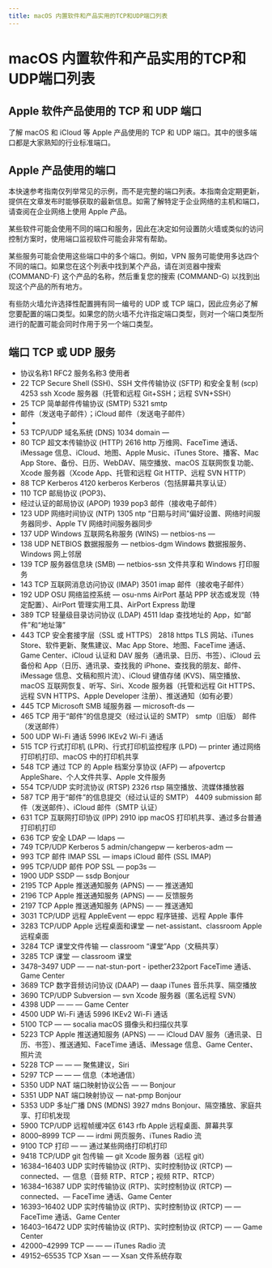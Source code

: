 ```yaml
---
title: macOS 内置软件和产品实用的TCP和UDP端口列表
---
```


# macOS 内置软件和产品实用的TCP和UDP端口列表

## Apple 软件产品使用的 TCP 和 UDP 端口

了解 macOS 和 iCloud 等 Apple 产品使用的 TCP 和 UDP 端口。其中的很多端口都是大家熟知的行业标准端口。 

## Apple 产品使用的端口

本快速参考指南仅列举常见的示例，而不是完整的端口列表。本指南会定期更新，提供在文章发布时能够获取的最新信息。如需了解特定于企业网络的主机和端口，请查阅在企业网络上使用 Apple 产品。

某些软件可能会使用不同的端口和服务，因此在决定如何设置防火墙或类似的访问控制方案时，使用端口监视软件可能会非常有帮助。

某些服务可能会使用这些端口中的多个端口。例如，VPN 服务可能使用多达四个不同的端口。如果您在这个列表中找到某个产品，请在浏览器中搜索 (COMMAND-F) 这个产品的名称，然后重复您的搜索 (COMMAND-G) 以找到出现这个产品的所有地方。

有些防火墙允许选择性配置拥有同一编号的 UDP 或 TCP 端口，因此应务必了解您要配置的端口类型。如果您的防火墙不允许指定端口类型，则对一个端口类型所进行的配置可能会同时作用于另一个端口类型。

## 端口	TCP 或 UDP	服务

* 协议名称1	RFC2	服务名称3	使用者
* 22	TCP	Secure Shell (SSH)、SSH 文件传输协议 (SFTP) 和安全复制 (scp)	4253	ssh	Xcode 服务器（托管和远程 Git+SSH；远程 SVN+SSH）
* 25	TCP	简单邮件传输协议 (SMTP)	5321	smtp
* 邮件（发送电子邮件）；iCloud 邮件（发送电子邮件）
* 
* 53	TCP/UDP	域名系统 (DNS)	1034	domain	—
* 80	TCP	超文本传输协议 (HTTP)	2616	http	万维网、FaceTime 通话、iMessage 信息、iCloud、地图、Apple Music、iTunes Store、播客、Mac App Store、备份、日历、WebDAV、隔空播放、macOS 互联网恢复功能、Xcode 服务器（Xcode App、托管和远程 Git HTTP、远程 SVN HTTP）
* 88	TCP	Kerberos	4120	kerberos	Kerberos（包括屏幕共享认证）
* 110	TCP	邮局协议 (POP3)、
* 经过认证的邮局协议 (APOP)	1939	pop3	邮件（接收电子邮件）
* 123	UDP	网络时间协议 (NTP)	1305	ntp	“日期与时间”偏好设置、网络时间服务器同步、Apple TV 网络时间服务器同步
* 137	UDP	Windows 互联网名称服务 (WINS)	—	netbios-ns	—
* 138	UDP	NETBIOS 数据报服务	—	netbios-dgm	Windows 数据报服务、Windows 网上邻居
* 139	TCP	服务器信息块 (SMB)	—	netbios-ssn	文件共享和 Windows 打印服务
* 143	TCP	互联网消息访问协议 (IMAP)	3501	imap	邮件（接收电子邮件）
* 192	UDP	OSU 网络监控系统	—	osu-nms	AirPort 基站 PPP 状态或发现（特定配置）、AirPort 管理实用工具、AirPort Express 助理
* 389	TCP	轻量级目录访问协议 (LDAP)	4511	ldap	查找地址的 App，如“邮件”和“地址簿”
* 443	TCP	安全套接字层（SSL 或 HTTPS）	2818	https	TLS 网站、iTunes Store、软件更新、聚焦建议、Mac App Store、地图、FaceTime 通话、Game Center、iCloud 认证和 DAV 服务（通讯录、日历、书签）、iCloud 云备份和 App（日历、通讯录、查找我的 iPhone、查找我的朋友、邮件、iMessage 信息、文稿和照片流）、iCloud 键值存储 (KVS)、隔空播放、macOS 互联网恢复、听写、Siri、Xcode 服务器（托管和远程 Git HTTPS、远程 SVN HTTPS、Apple Developer 注册）、推送通知（如有必要）
* 445	TCP	Microsoft SMB 域服务器	—	microsoft-ds	—
* 465	TCP	用于“邮件”的信息提交（经过认证的 SMTP）	 	smtp（旧版）	邮件（发送邮件）
* 500	UDP	Wi-Fi 通话	5996	IKEv2	Wi-Fi 通话
* 515	TCP	行式打印机 (LPR)、行式打印机监控程序 (LPD)	—	printer	通过网络打印机打印、macOS 中的打印机共享
* 548	TCP	通过 TCP 的 Apple 档案分享协议 (AFP)	—	afpovertcp	AppleShare、个人文件共享、Apple 文件服务
* 554	TCP/UDP	实时流协议 (RTSP)	2326	rtsp	隔空播放、流媒体播放器
* 587	TCP	用于“邮件”的信息提交（经过认证的 SMTP）	4409	submission	邮件（发送邮件）、iCloud 邮件（SMTP 认证）
* 631	TCP	互联网打印协议 (IPP)	2910	ipp	macOS 打印机共享、通过多台普通打印机打印
* 636	TCP	安全 LDAP	—	ldaps	—
* 749	TCP/UDP	Kerberos 5 admin/changepw	—	kerberos-adm	—
* 993	TCP	邮件 IMAP SSL	—	imaps	iCloud 邮件 (SSL IMAP)
* 995	TCP/UDP	邮件 POP SSL	—	pop3s	—
* 1900	UDP	SSDP	—	ssdp	Bonjour
* 2195	TCP	Apple 推送通知服务 (APNS)	—	— 	推送通知
* 2196	TCP	Apple 推送通知服务 (APNS)	—	— 	反馈服务
* 2197	TCP	Apple 推送通知服务 (APNS)	—	—	推送通知
* 3031	TCP/UDP	远程 AppleEvent	—	eppc	程序链接、远程 Apple 事件
* 3283	TCP/UDP	Apple 远程桌面和课堂	—	net-assistant、classroom	Apple 远程桌面
* 3284	TCP	课堂文件传输	—	classroom	“课堂”App（文稿共享）
* 3285	TCP	课堂	—	classroom	课堂
* 3478–3497	UDP	—	—	nat-stun-port - ipether232port	FaceTime 通话、Game Center
* 3689	TCP	数字音频访问协议 (DAAP)	—	daap	iTunes 音乐共享、隔空播放
* 3690	TCP/UDP	Subversion	—	svn	Xcode 服务器（匿名远程 SVN）
* 4398	UDP	—	—	—	Game Center
* 4500	UDP	Wi-Fi 通话	5996	IKEv2	Wi-Fi 通话
* 5100	TCP	—	—	socalia	macOS 摄像头和扫描仪共享
* 5223	TCP	Apple 推送通知服务 (APNS)	—	—	iCloud DAV 服务（通讯录、日历、书签）、推送通知、FaceTime 通话、iMessage 信息、Game Center、照片流
* 5228	TCP	—	—	—	聚焦建议，Siri
* 5297	TCP	—	—	—	信息（本地通信）
* 5350	UDP	NAT 端口映射协议公告	—	—	Bonjour
* 5351	UDP	NAT 端口映射协议	—	nat-pmp	Bonjour
* 5353	UDP	多址广播 DNS (MDNS)	3927	mdns	Bonjour、隔空播放、家庭共享、打印机发现
* 5900	TCP/UDP	远程帧缓冲区	6143	rfb	Apple 远程桌面、屏幕共享
* 8000–8999	TCP	—	—	irdmi	网页服务、iTunes Radio 流
* 9100	TCP	打印	—	—	通过某些网络打印机打印
* 9418	TCP/UDP	git 包传输	—	git	Xcode 服务器（远程 git）
* 16384–16403	UDP	实时传输协议 (RTP)、实时控制协议 (RTCP)	—	connected、—	信息（音频 RTP、RTCP；视频 RTP、RTCP）
* 16384–16387	UDP	实时传输协议 (RTP)、实时控制协议 (RTCP)	—	connected、—	FaceTime 通话、Game Center
* 16393–16402	UDP	实时传输协议 (RTP)、实时控制协议 (RTCP)	—	—	FaceTime 通话、Game Center
* 16403–16472	UDP	实时传输协议 (RTP)、实时控制协议 (RTCP)	—	—	Game Center
* 42000–42999	TCP	—	—	—	iTunes Radio 流
* 49152–65535	TCP	Xsan	—	—	Xsan 文件系统存取


